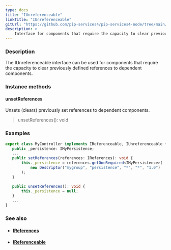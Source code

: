 ```yaml
---
type: docs
title: "IUnreferenceable"
linkTitle: "IUnreferenceable"
gitUrl: "https://github.com/pip-services4/pip-services4-node/tree/main/pip-services4-components-node"
description: >
    Interface for components that require the capacity to clear previously defined references to dependent components.
---
```


### Description

The IUnreferenceable interface can be used for components that require the capacity to clear previously defined references to dependent components.

### Instance methods

#### unsetReferences
Unsets (clears) previously set references to dependent components. 

> unsetReferences(): void

### Examples

```typescript
export class MyController implements IReferenceable, IUnreferenceable {
   public _persistence: IMyPersistence;
   ...    
   public setReferences(references: IReferences): void {
       this._persistence = references.getOneRequired<IMyPersistence>(
           new Descriptor("mygroup", "persistence", "*", "*", "1.0")
       );
   }

   public unsetReferences(): void {
       this._persistence = null;
   }
   ...
}

```

### See also
- #### [IReferences](../ireferences)
- #### [IReferenceable](../ireferenceable)
